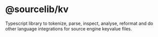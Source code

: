 # @sourcelib/kv

Typescript library to tokenize, parse, inspect, analyse, reformat and do other language integrations for source engine keyvalue files.